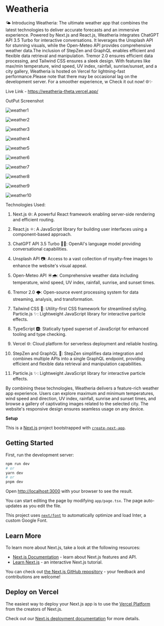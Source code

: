 # Weatheria

🌤️ Introducing Weatheria: The ultimate weather app that combines the latest technologies to deliver accurate forecasts and an immersive experience. Powered by Next.js and React.js, Weatheria integrates ChatGPT API 3.5 Turbo for interactive conversations. It leverages the Unsplash API for stunning visuals, while the Open-Meteo API provides comprehensive weather data.The inclusion of StepZen and GraphQL enables efficient and flexible data retrieval and manipulation. Tremor 2.0 ensures efficient data processing, and Tailwind CSS ensures a sleek design. With features like max/min temperature, wind speed, UV index, rainfall, sunrise/sunset, and a city gallery, Weatheria is hosted on Vercel for lightning-fast performance.Please note that there may be occasional lag on the development server. For a smoother experience, w Check it out now! 🌐✨


Live Link - https://weatheria-theta.vercel.app/

OutPut Screenshot

![weather1](https://github.com/aromalnambiar/weatheria/assets/119557899/ba9a1d8e-253a-4e05-85f9-7606f69c092f)

![weather2](https://github.com/aromalnambiar/weatheria/assets/119557899/f53a653e-795a-4e8c-8e45-6f500dcc56a0)

![weather3](https://github.com/aromalnambiar/weatheria/assets/119557899/ee651159-d8bd-410c-b568-3e09f6cab4b9)

![weather4](https://github.com/aromalnambiar/weatheria/assets/119557899/4d4c9fc7-72e9-440a-8fb3-4ea6cbadfba2)

![weather5](https://github.com/aromalnambiar/weatheria/assets/119557899/97498d6b-a600-4710-907b-8608173a705d)

![weather6](https://github.com/aromalnambiar/weatheria/assets/119557899/84451ee3-b608-46fb-bf7a-f3c088ad1954)

![weather7](https://github.com/aromalnambiar/weatheria/assets/119557899/21372f7a-98fe-4844-a2ff-0dd2c55165b9)

![weather8](https://github.com/aromalnambiar/weatheria/assets/119557899/a4524d0b-2563-4703-bdc9-0af3a222b93e)

![weather9](https://github.com/aromalnambiar/weatheria/assets/119557899/67f5bde2-2abb-4ce4-b7dc-5dd4f5e7b8d7)

![weather10](https://github.com/aromalnambiar/weatheria/assets/119557899/13774b69-d8e6-4178-b3aa-35b5d1493f2a)


Technologies Used:

1. Next.js 🌐: A powerful React framework enabling server-side rendering and efficient routing.

2. React.js ⚛️: A JavaScript library for building user interfaces using a component-based approach.

3. ChatGPT API 3.5 Turbo 💬🚀: OpenAI's language model providing conversational capabilities.

4. Unsplash API 📷: Access to a vast collection of royalty-free images to enhance the website's visual appeal.

5. Open-Meteo API ☀️🌧️: Comprehensive weather data including temperature, wind speed, UV index, rainfall, sunrise, and sunset times.

6. Tremor 2.0 🌩️: Open-source event processing system for data streaming, analysis, and transformation.

7. Tailwind CSS 🎨: Utility-first CSS framework for streamlined styling.
Particle.js ✨: Lightweight JavaScript library for interactive particle effects.

8. TypeScript 🅰️: Statically typed superset of JavaScript for enhanced tooling and type checking.

9. Vercel 🌐: Cloud platform for serverless deployment and reliable hosting.

10. StepZen and GraphQL 🔄: StepZen simplifies data integration and combines multiple APIs into a single GraphQL endpoint, providing efficient and flexible data retrieval and manipulation capabilities.

11. Particle.js ✨: Lightweight JavaScript library for interactive particle effects.

By combining these technologies, Weatheria delivers a feature-rich weather app experience. Users can explore maximum and minimum temperatures, wind speed and direction, UV index, rainfall, sunrise and sunset times, and browse a gallery of captivating images related to the selected city. The website's responsive design ensures seamless usage on any device.



**Setup**

This is a [Next.js](https://nextjs.org/) project bootstrapped with [`create-next-app`](https://github.com/vercel/next.js/tree/canary/packages/create-next-app).

## Getting Started

First, run the development server:

```bash
npm run dev
# or
yarn dev
# or
pnpm dev
```

Open [http://localhost:3000](http://localhost:3000) with your browser to see the result.

You can start editing the page by modifying `app/page.tsx`. The page auto-updates as you edit the file.

This project uses [`next/font`](https://nextjs.org/docs/basic-features/font-optimization) to automatically optimize and load Inter, a custom Google Font.

## Learn More

To learn more about Next.js, take a look at the following resources:

- [Next.js Documentation](https://nextjs.org/docs) - learn about Next.js features and API.
- [Learn Next.js](https://nextjs.org/learn) - an interactive Next.js tutorial.

You can check out [the Next.js GitHub repository](https://github.com/vercel/next.js/) - your feedback and contributions are welcome!

## Deploy on Vercel

The easiest way to deploy your Next.js app is to use the [Vercel Platform](https://vercel.com/new?utm_medium=default-template&filter=next.js&utm_source=create-next-app&utm_campaign=create-next-app-readme) from the creators of Next.js.

Check out our [Next.js deployment documentation](https://nextjs.org/docs/deployment) for more details.
